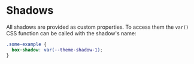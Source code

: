# Shadows

All shadows are provided as custom properties.
To access them the `var()` CSS function can be called with the shadow's name:

```css
.some-example {
  box-shadow: var(--theme-shadow-1);
}
```

